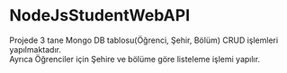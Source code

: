 # NodeJsStudentWebAPI
 
Projede 3 tane Mongo DB tablosu(Öğrenci, Şehir, Bölüm) CRUD işlemleri yapılmaktadır.<br/>
Ayrıca Öğrenciler için Şehire ve bölüme göre listeleme işlemi yapılır. <br/>

